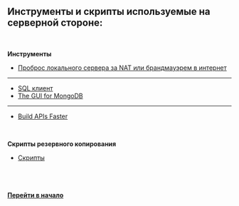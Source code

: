## Инструменты и скрипты используемые на серверной стороне:


<br />


**Инструменты**

* [Проброс локального сервера за NAT или брандмауэрем в интернет](https://ngrok.com/) 

---

* [SQL клиент](https://github.com/sqlectron/sqlectron-gui)
* [The GUI for MongoDB](http://3t.io/mongochef/)

---

* [Build APIs Faster](https://www.getpostman.com/)


<br />


**Скрипты резервного копирования**

* [Скрипты](https://github.com/tsvetkovpro/backup-scripts)


<br />
<br />


#### [Перейти в начало](https://github.com/tsvetkovpro/sources)